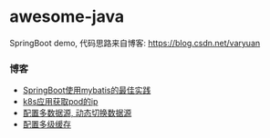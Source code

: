 # awesome-java

SpringBoot demo, 代码思路来自博客: <https://blog.csdn.net/varyuan>

### 博客

* [SpringBoot使用mybatis的最佳实践](https://blog.csdn.net/varyuan/article/details/115312434)
* [k8s应用获取pod的ip](https://blog.csdn.net/varyuan/article/details/112298042)
* [配置多数据源, 动态切换数据源](https://blog.csdn.net/varyuan/article/details/115017429)
* [配置多级缓存](https://blog.csdn.net/varyuan/article/details/115188166)